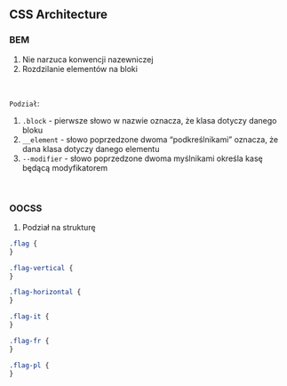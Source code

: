 ## CSS Architecture

### BEM

1. Nie narzuca konwencji nazewniczej
2. Rozdzilanie elementów na bloki

<br>

`Podział`:

1. `.block` - pierwsze słowo w nazwie oznacza, że klasa dotyczy danego bloku
2. `__element` - słowo poprzedzone dwoma “podkreślnikami” oznacza, że dana klasa dotyczy danego elementu
3. `--modifier` - słowo poprzedzone dwoma myślnikami określa kasę będącą modyfikatorem

<br>

### OOCSS

1. Podział na strukturę

```css
.flag {
}

.flag-vertical {
}

.flag-horizontal {
}

.flag-it {
}

.flag-fr {
}

.flag-pl {
}
```
